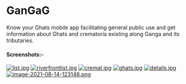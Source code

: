 # GanGaG
Know your Ghats mobile app facilitating general public use and get information about Ghats and crematoria existing along Ganga and its tributaries.

#### Screenshots:-

[![list.jpg](https://i.postimg.cc/XqdM5fG1/list.jpg)](https://postimg.cc/4HfFkh1p)
[![riverfrontlist.jpg](https://i.postimg.cc/hGjHsWQd/riverfrontlist.jpg)](https://postimg.cc/nXyRVWkF)
[![cremat.jpg](https://i.postimg.cc/L6xDTqtx/cremat.jpg)](https://postimg.cc/YhmQ2CyF)
[![ghats.jpg](https://i.postimg.cc/tgZB7XV2/ghats.jpg)](https://postimg.cc/7C43Wr92)
[![details.jpg](https://i.postimg.cc/jd36fpT9/details.jpg)](https://postimg.cc/mtMFf6tN)
[![image-2021-08-14-123148.png](https://i.postimg.cc/t4hhcYW0/image-2021-08-14-123148.png)](https://postimg.cc/qNvhhB1Q)
